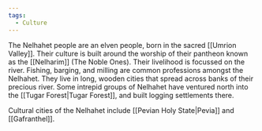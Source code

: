 ```yaml
---
tags:
  - Culture
---
```

The Nelhahet people are an elven people, born in the sacred [[Umrion Valley]]. Their culture is built around the worship of their pantheon known as the [[Nelharim]] (The Noble Ones).
Their livelihood is focussed on the river. Fishing, barging, and milling are common professions amongst the Nelhahet.
They live in long, wooden cities that spread across banks of their precious river.
Some intrepid groups of Nelhahet have ventured north into the [[Tugar Forest|Tugar Forest]], and built logging settlements there.

Cultural cities of the Nelhahet include [[Pevian Holy State|Pevia]] and [[Gafranthel]].